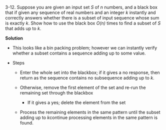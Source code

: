 3-12. Suppose you are given an input set *S* of *n* numbers, and a black box that if given any sequence of real numbers and an integer *k* instantly and correctly answers whether there is a subset of input sequence whose sum is exactly *k*. Show how to use the black box *O(n)* times to find a subset of *S* that adds up to *k*. 

**Solution** 

 * This looks like a bin packing problem; however we can instantly verify whether a subset contains a sequence adding up to some value.
 
 * Steps
    
    *  Enter the whole set into the blackbox; if it gives a no response, then return as the sequence contains no subsequence adding up to *k*.
    *  Otherwise, remove the first element of the set and re-run the remaining set through the blackbox
    
         *  If it gives a yes; delete the element from the set
       
    * Process the remaining elements in the same pattern until the subset adding up to *k*continue processing elements in the same pattern is found.